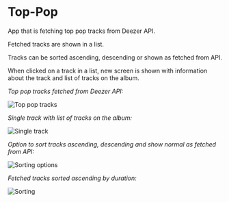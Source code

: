 # Top-Pop

App that is fetching top pop tracks from Deezer API. 

Fetched tracks are shown in a list.

Tracks can be sorted ascending, descending or shown as fetched from API.

When clicked on a track in a list, new screen is shown with information about the track and list of tracks on the album.


*Top pop tracks fetched from Deezer API:*

![Top pop tracks](https://i.imgur.com/4wj93iM.png)

*Single track with list of tracks on the album:*

![Single track](https://i.imgur.com/7Yyuuac.png)

*Option to sort tracks ascending, descending and show normal as fetched from API:*

![Sorting options](https://i.imgur.com/ExGY0td.png)

*Fetched tracks sorted ascending by duration:*

![Sorting](https://i.imgur.com/C14zhRN.png)
